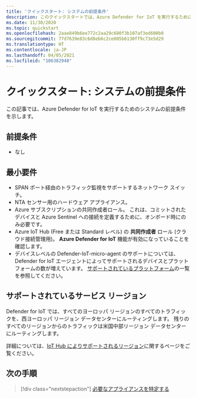 ```yaml
---
title: 'クイックスタート: システムの前提条件'
description: このクイックスタートでは、Azure Defender for IoT を実行するために必要なシステムの前提条件を確認します。
ms.date: 11/30/2020
ms.topic: quickstart
ms.openlocfilehash: 2aae849b6ee772c2aa29c680f3b107af3ed600b0
ms.sourcegitcommit: 77d7639e83c6d8eb6c2ce805b6130ff9c73e5d29
ms.translationtype: HT
ms.contentlocale: ja-JP
ms.lasthandoff: 04/05/2021
ms.locfileid: "106382948"
---
```

# <a name="quickstart-system-prerequisites"></a>クイックスタート: システムの前提条件

この記事では、Azure Defender for IoT を実行するためのシステムの前提条件を示します。

## <a name="prerequisites"></a>前提条件

- なし

## <a name="minimum-requirements"></a>最小要件

- SPAN ポート経由のトラフィック監視をサポートするネットワーク スイッチ。
- NTA センサー用のハードウェア アプライアンス。
- Azure サブスクリプションの共同作成者ロール。 これは、コミットされたデバイスと Azure Sentinel への接続を定義するために、オンボード時にのみ必要です。
- Azure IoT Hub (Free または Standard レベル) の **共同作成者** ロール (クラウド接続管理用)。 **Azure Defender for IoT** 機能が有効になっていることを確認します。
- デバイスレベルの Defender-IoT-micro-agent のサポートについては、Defender for IoT エージェントによってサポートされるデバイスとプラットフォームの数が増えています。 [サポートされているプラットフォーム](how-to-deploy-agent.md)の一覧を参照してください。

## <a name="supported-service-regions"></a>サポートされているサービス リージョン

Defender for IoT では、すべてのヨーロッパ リージョンのすべてのトラフィックを、西ヨーロッパ リージョン データセンターにルーティングします。 残りのすべてのリージョンからのトラフィックは米国中部リージョン データセンターにルーティングします。

詳細については、[IoT Hub によりサポートされるリージョン](https://azure.microsoft.com/global-infrastructure/services/?products=iot-hub)に関するページをご覧ください。

## <a name="next-steps"></a>次の手順

> [!div class="nextstepaction"]
> [必要なアプライアンスを特定する](how-to-identify-required-appliances.md)
